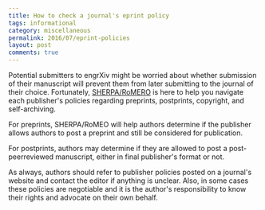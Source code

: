 ```yaml
---
title: How to check a journal's eprint policy
tags: informational
category: miscellaneous
permalink: 2016/07/eprint-policies
layout: post
comments: true
---
```


Potential submitters to engrXiv might be worried about whether submission of their manuscript will prevent them from later submitting to the journal of their choice. Fortunately, <a href="http://www.sherpa.ac.uk/romeo/index.php" target="_blank">SHERPA/RoMERO</a> is here to help you navigate each publisher's policies regarding preprints, postprints, copyright, and self-archiving.

For preprints, SHERPA/RoMEO will help authors determine if the publisher allows authors to post a preprint and still be considered for publication.

For postprints, authors may determine if they are allowed to post a post-peerreviewed manuscript, either in final publisher's format or not.

As always, authors should refer to publisher policies posted on a journal's website and contact the editor if anything is unclear. Also, in some cases these policies are negotiable and it is the author's responsibility to know their rights and advocate on their own behalf.
